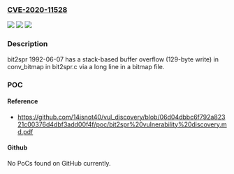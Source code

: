 ### [CVE-2020-11528](https://cve.mitre.org/cgi-bin/cvename.cgi?name=CVE-2020-11528)
![](https://img.shields.io/static/v1?label=Product&message=n%2Fa&color=blue)
![](https://img.shields.io/static/v1?label=Version&message=n%2Fa&color=blue)
![](https://img.shields.io/static/v1?label=Vulnerability&message=n%2Fa&color=brighgreen)

### Description

bit2spr 1992-06-07 has a stack-based buffer overflow (129-byte write) in conv_bitmap in bit2spr.c via a long line in a bitmap file.

### POC

#### Reference
- https://github.com/14isnot40/vul_discovery/blob/06d04dbbc6f792a82321c00376d4dbf3add00f4f/poc/bit2spr%20vulnerability%20discovery.md.pdf

#### Github
No PoCs found on GitHub currently.

